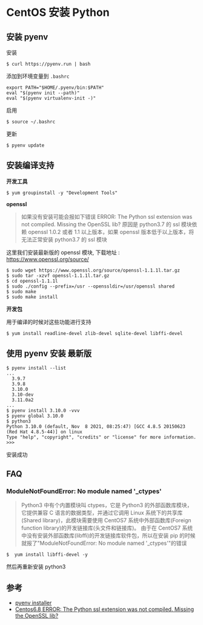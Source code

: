 # CentOS 安装 Python

## 安装 pyenv

安装

```shell
$ curl https://pyenv.run | bash
```

添加到环境变量到 `.bashrc`

```
export PATH="$HOME/.pyenv/bin:$PATH"
eval "$(pyenv init --path)"
eval "$(pyenv virtualenv-init -)"
```

启用

```
$ source ~/.bashrc
```

更新

```
$ pyenv update
```

## 安装编译支持

**开发工具**

```
$ yum groupinstall -y "Development Tools"
```

**openssl**
> 如果没有安装可能会报如下错误
> ERROR: The Python ssl extension was not compiled. Missing the OpenSSL lib?
> 原因是 python3.7 的 ssl 模块依赖 openssl 1.0.2 或者 1.1 以上版本，如果 openssl 版本低于以上版本，将无法正常安装 python3.7 的 ssl 模块

这里我们安装最新版的 openssl 模块, 下载地址 :  https://www.openssl.org/source/ 

```shell
$ sudo wget https://www.openssl.org/source/openssl-1.1.1l.tar.gz
$ sudo tar -xzvf openssl-1.1.1l.tar.gz
$ cd openssl-1.1.1l
$ sudo ./config --prefix=/usr --openssldir=/usr/openssl shared
$ sudo make
$ sudo make install
```

**开发包**

用于编译的时候对这些功能进行支持

```
$ yum install readline-devel zlib-devel sqlite-devel libffi-devel
```

## 使用 pyenv 安装 最新版

```shell
$ pyenv install --list
...
  3.9.7
  3.9.8
  3.10.0
  3.10-dev
  3.11.0a2
...
$ pyenv install 3.10.0 -vvv
$ pyenv global 3.10.0
$ python3
Python 3.10.0 (default, Nov  8 2021, 08:25:47) [GCC 4.8.5 20150623 (Red Hat 4.8.5-44)] on linux
Type "help", "copyright", "credits" or "license" for more information.
>>>
```

安装成功

## FAQ

### ModuleNotFoundError: No module named '_ctypes'

> Python3 中有个内置模块叫 ctypes，它是 Python3 的外部函数库模块，它提供兼容 C 语言的数据类型，并通过它调用 Linux 系统下的共享库(Shared library)，此模块需要使用
> CentOS7 系统中外部函数库(Foreign function library)的开发链接库(头文件和链接库)。
> 由于在 CentOS7 系统中没有安装外部函数库(libffi)的开发链接库软件包，所以在安装 pip 的时候就报了"ModuleNotFoundError: No module named '_ctypes'"的错误

```
$  yum install libffi-devel -y
```

然后再重新安装 python3

## 参考

- [pyenv installer](https://github.com/pyenv/pyenv-installer)
- [Centos6.8 ERROR: The Python ssl extension was not compiled. Missing the OpenSSL lib?](https://blog.csdn.net/wst07261144/article/details/88928487)



